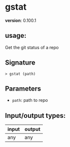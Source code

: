 # gstat

**version**: 0.100.1

## **usage**:

Get the git status of a repo

## Signature

`> gstat (path)`

## Parameters

- `path`: path to repo

## Input/output types:

| input | output |
| ----- | ------ |
| any   | any    |
